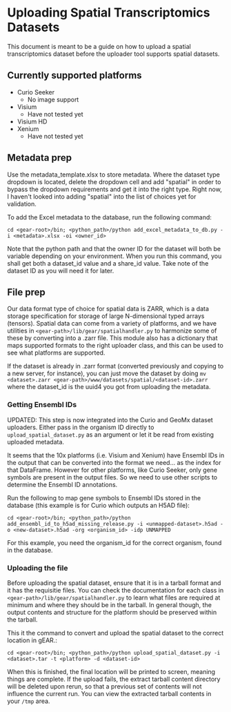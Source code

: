 # Uploading Spatial Transcriptomics Datasets

This document is meant to be a guide on how to upload a spatial transcriptomics dataset before the uploader tool supports spatial datasets.

## Currently supported platforms

* Curio Seeker
  * No image support
* Visium
  * Have not tested yet
* Visium HD
* Xenium
  * Have not tested yet

## Metadata prep

Use the metadata_template.xlsx to store metadata.  Where the dataset type dropdown is located, delete the dropdown cell and add "spatial" in order to bypass the dropdown requirements and get it into the right type.  Right now, I haven't looked into adding "spatial" into the list of choices yet for validation.

To add the Excel metadata to the database, run the following command:

`cd <gear-root>/bin; <python_path>/python add_excel_metadata_to_db.py -i <metadata>.xlsx -oi <owner_id>`

Note that the python path and that the owner ID for the dataset will both be variable depending on your environment.  When you run this command, you shall get both a dataset_id value and a share_id value.  Take note of the dataset ID as you will need it for later.

## File prep

Our data format type of choice for spatial data is ZARR, which is a data storage specification for storage of large N-dimensional typed arrays (tensors). Spatial data can come from a variety of platforms, and we have utilities in `<gear-path>/lib/gear/spatialhandler.py` to harmonize some of these by converting into a .zarr file. This module also has a dictionary that maps supported formats to the right uploader class, and this can be used to see what platforms are supported.

If the dataset is already in .zarr format (converted previously and copying to a new server, for instance), you can just move the dataset by doing `mv <dataset>.zarr <gear-path>/www/datasets/spatial/<dataset-id>.zarr` where the dataset_id is the uuid4 you got from uploading the metadata.

### Getting Ensembl IDs

UPDATED: This step is now integrated into the Curio and GeoMx dataset uploaders. Either pass in the organism ID directly to `upload_spatial_dataset.py` as an argument or let it be read from existing uploaded metadata.

It seems that the 10x platforms (i.e. Visium and Xenium) have Ensembl IDs in the output that can be converted into the format we need... as the index for that DataFrame.  However for other platforms, like Curio Seeker, only gene symbols are present in the output files.  So we need to use other scripts to determine the Ensembl ID annotations.

Run the following to map gene symbols to Ensembl IDs stored in the database (this example is for Curio which outputs an H5AD file):

`cd <gear-root>/bin; <python_path>/python add_ensembl_id_to_h5ad_missing_release.py -i <unmapped-dataset>.h5ad -o <new-dataset>.h5ad -org <organism_id> -idp UNMAPPED`

For this example, you need the organism_id for the correct organism, found in the database.

### Uploading the file

Before uploading the spatial dataset, ensure that it is in a tarball format and it has the requisitie files.  You can check the documentation for each class in `<gear-path>/lib/gear/spatialhandler.py` to learn what files are required at minimum and where they should be in the tarball. In general though, the output contents and structure for the platform should be preserved within the tarball.

This it the command to convert and upload the spatial dataset to the correct location in gEAR.:

`cd <gear-root>/bin; <python_path>/python upload_spatial_dataset.py -i <dataset>.tar -t <platform> -d <dataset-id>`

When this is finished, the final location will be printed to screen, meaning things are complete. If the upload fails, the extract tarball content directory will be deleted upon rerun, so that a previous set of contents will not influence the current run.  You can view the extracted tarball contents in your `/tmp` area.